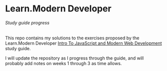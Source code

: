 # Learn.Modern Developer
###### Study guide progress

This repo contains my solutions to the exercises proposed by the Learn.Modern Developer [Intro To JavaScript and Modern Web Development](https://learn.modern-developer.com/IntroToJavaScript_and_ModernWebDevelopment.pdf) study guide.

I will update the repository as I progress through the guide, and will probably add notes on weeks 1 through 3 as time allows.